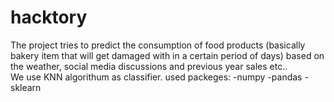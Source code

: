 # hacktory
The project tries to predict the consumption of food products (basically bakery item that will get damaged with in a certain period of days) based on the weather, social media discussions and previous year sales etc..  
We use KNN algorithum as classifier.
used packeges:
 -numpy
 -pandas
 -sklearn
